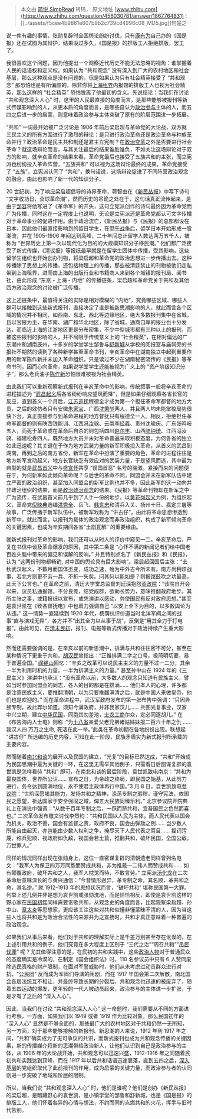 > 本文由 [简悦 SimpRead](http://ksria.com/simpread/) 转码， 原文地址 [www.zhihu.com](https://www.zhihu.com/question/456030781/answer/1867764831) ![[../assets/f5cee4b9861e607b9b2c739cd4996c08_MD5.jpg]]何楚之

说一件有趣的事情，张勋复辟时全国舆论纷纷讨伐，只有[康有为](https://www.zhihu.com/search?q=%E5%BA%B7%E6%9C%89%E4%B8%BA&search_source=Entity&hybrid_search_source=Entity&hybrid_search_extra=%7B%22sourceType%22%3A%22answer%22%2C%22sourceId%22%3A1867764831%7D)自己办的《国是报》还在试图为其辩护，结果没过多久，《国是报》的排版工人拒绝排版，罢工了。

我很喜欢这个问题，因为他提出一个观察近代历史不能无法忽略的视角：谁掌握着人民的话语权和定义权。如果认为 “共和观念” 没有深入到广大的农村地区和社会基层，那么这种观点是没有问题的，但是如果认为只有社会精英接受了 “共和观念” 那恐怕也是有所偏颇的，除非你将[上海租界](https://www.zhihu.com/search?q=%E4%B8%8A%E6%B5%B7%E7%A7%9F%E7%95%8C&search_source=Entity&hybrid_search_source=Entity&hybrid_search_extra=%7B%22sourceType%22%3A%22answer%22%2C%22sourceId%22%3A1867764831%7D)内报馆的排版工人也视为社会精英，那么这样的 “社会精英” 恐怕脱离了他最初的含义。先说结论：当我们在讨论 “共和观念深入人心” 时，这里的人民最直接的角度而言，是那些能够被报刊等新式传媒影响到的人，从更本质的角度而言，是哪些自认为[政治参与](https://www.zhihu.com/search?q=%E6%94%BF%E6%B2%BB%E5%8F%82%E4%B8%8E&search_source=Entity&hybrid_search_source=Entity&hybrid_search_extra=%7B%22sourceType%22%3A%22answer%22%2C%22sourceId%22%3A1867764831%7D)主体的人，而五四之后进一步的启蒙，则意味着政治参与主体突破了原有的阶层范围进一步拓展。

“共和” 一词最开始被广泛讨论是 1906 年前后梁启超与革命党的大论战，双方就三民主义的所有方面进行了激烈的辩论：是只进行政治革命还是政治革命与种族革命并行？政治革命是民主共和制还是君主立宪制？在[政治变革](https://www.zhihu.com/search?q=%E6%94%BF%E6%B2%BB%E5%8F%98%E9%9D%A9&search_source=Entity&hybrid_search_source=Entity&hybrid_search_extra=%7B%22sourceType%22%3A%22answer%22%2C%22sourceId%22%3A1867764831%7D)之外是否要进行社会革命？就这场辩论而言，与其关注最后的结果谁胜谁负，不如关注这场辩论对于双方的影响，就辛亥革命的结果来看，革命党最后也接受了五族共和的主张，而立宪派也纷纷投入革命阵营，“五族共和” 可以视为这场辩论最终的成果，革命党接受了 “五族”，立宪派认同了 “共和”，换句话说，这场辩论促进了不同阵营政治观念的融合，由此也影响了新一代的知识分子。

20 世纪初，为了响应梁启超倡导的诗界革命，蒋智由在《[新民丛报](https://www.zhihu.com/search?q=%E6%96%B0%E6%B0%91%E4%B8%9B%E6%8A%A5&search_source=Entity&hybrid_search_source=Entity&hybrid_search_extra=%7B%22sourceType%22%3A%22answer%22%2C%22sourceId%22%3A1867764831%7D)》中写下诗句 “文字收功日，全球革命潮”，然而历史的吊诡之处在于，这句话真正流传起来，是由于[邹容](https://www.zhihu.com/search?q=%E9%82%B9%E5%AE%B9&search_source=Entity&hybrid_search_source=Entity&hybrid_search_extra=%7B%22sourceType%22%3A%22answer%22%2C%22sourceId%22%3A1867764831%7D)将他写进了《革命军》的开头，这句立宪派创作的诗句最终因为革命党而广为传播，同时这在一定程度上也说明，无论是立宪派还是革命党都认可文字传播对于革命事业的促进作用。由于政治流亡，《新民丛报》与《民报》的总部都设在日本，因此他们最直接影响到的留日学生，在[甲午战争](https://www.zhihu.com/search?q=%E7%94%B2%E5%8D%88%E6%88%98%E4%BA%89&search_source=Entity&hybrid_search_source=Entity&hybrid_search_extra=%7B%22sourceType%22%3A%22answer%22%2C%22sourceId%22%3A1867764831%7D)后，留学日本开始形成一股潮流，并在 1905-1906 年间达到高峰，二十年间总计留学人数达两万五千人，被称为 “世界历史上第一次以现代化为目的的大规模知识分子移民潮。” 他们都广泛接受了新式传媒，《清议报》等报纸最早就是在留学生团体中传播，受其影响，这些留学生组织也开始创办刊物，将梁启超和革命党的政治思想进一步传播出去。这种传播除了思想上的传播，还包括物理上的传播，那些被清廷禁止的刊物被他们走私带到上海租界，进而由上海的出版行业和书籍商人来到各个城镇的报刊局、阅书社，由此形成 “东京 - 上海 - 内地” 的传播链条，梁启超和革命党关于共和及其他西方政治观念的讨论被广泛传播。

这上述链条中，最值得关注的实际是相对模糊的 “内地”，究竟哪些区域、哪些人群可以接触到这些新式报刊，直接决定了谁是被[新思潮](https://www.zhihu.com/search?q=%E6%96%B0%E6%80%9D%E6%BD%AE&search_source=Entity&hybrid_search_source=Entity&hybrid_search_extra=%7B%22sourceType%22%3A%22answer%22%2C%22sourceId%22%3A1867764831%7D)影响的人，就此而言各个区域的情况并不相同，如西南、东北、西北等边缘地区，绝大多数报刊集中在省城，且以官报为主，在华南、湖广和华北地区，除了省城，通商口岸的报业也十分发达，而临近上海的江浙地区更是分布密集，不少中型城市都有三种以上的报刊，而被这些报刊的影响的人，并不局限于传统意义上的 “社会精英”，在相对偏远的广东潮州和湖南辰州，十多岁的学堂学生邹鲁与[舒新城](https://www.zhihu.com/search?q=%E8%88%92%E6%96%B0%E5%9F%8E&search_source=Entity&hybrid_search_source=Entity&hybrid_search_extra=%7B%22sourceType%22%3A%22answer%22%2C%22sourceId%22%3A1867764831%7D)从学校的阅报室与庙祠旁的书报社不期然的读到了各种新学甚至革命书刊，辛亥革命中在湖南独立中起到重要作用的新军陈作新并未加入革命组织，只是读过不少在湖南秘密流传的《民报》等革命书刊，因而心向革命，如果说学堂学生还能被视为广义上的 “资产阶级知识分子”，那么老兵油子[陈作新](https://www.zhihu.com/search?q=%E9%99%88%E4%BD%9C%E6%96%B0&search_source=Entity&hybrid_search_source=Entity&hybrid_search_extra=%7B%22sourceType%22%3A%22answer%22%2C%22sourceId%22%3A1867764831%7D)恐怕很难被视为社会精英。

由此我们可以重新观察新式报刊在辛亥革命中的影响，传统叙事一般将辛亥革命的进程描述为 “[武昌起义](https://www.zhihu.com/search?q=%E6%AD%A6%E6%98%8C%E8%B5%B7%E4%B9%89&search_source=Entity&hybrid_search_source=Entity&hybrid_search_extra=%7B%22sourceType%22%3A%22answer%22%2C%22sourceId%22%3A1867764831%7D)后各省纷纷响应望风而降”，但是如果仔细观察各省长官的反应，直到首义一个月后，[江苏巡抚](https://www.zhihu.com/search?q=%E6%B1%9F%E8%8B%8F%E5%B7%A1%E6%8A%9A&search_source=Entity&hybrid_search_source=Entity&hybrid_search_extra=%7B%22sourceType%22%3A%22answer%22%2C%22sourceId%22%3A1867764831%7D)程德全才成为第一个担任革命军都督的地方大员，之后的效仿者只有安徽[朱家宝](https://www.zhihu.com/search?q=%E6%9C%B1%E5%AE%B6%E5%AE%9D&search_source=Entity&hybrid_search_source=Entity&hybrid_search_extra=%7B%22sourceType%22%3A%22answer%22%2C%22sourceId%22%3A1867764831%7D)、广西[沈秉堃](https://www.zhihu.com/search?q=%E6%B2%88%E7%A7%89%E5%A0%83&search_source=Entity&hybrid_search_source=Entity&hybrid_search_extra=%7B%22sourceType%22%3A%22answer%22%2C%22sourceId%22%3A1867764831%7D)两人，并且两人均未能掌控局势很快下台，真正直接参与到革命进程的地方督抚只有程德全一人。相反，拒绝担任革命军都督的则有陕西钱能训、江西[冯汝骙](https://www.zhihu.com/search?q=%E5%86%AF%E6%B1%9D%E9%AA%99&search_source=Entity&hybrid_search_source=Entity&hybrid_search_extra=%7B%22sourceType%22%3A%22answer%22%2C%22sourceId%22%3A1867764831%7D)、云南[李经羲](https://www.zhihu.com/search?q=%E6%9D%8E%E7%BB%8F%E7%BE%B2&search_source=Entity&hybrid_search_source=Entity&hybrid_search_extra=%7B%22sourceType%22%3A%22answer%22%2C%22sourceId%22%3A1867764831%7D)、贵州沈瑜庆、广东张鸣岐五人，而死于革命或在革命后自杀的则包括四川[赵尔丰](https://www.zhihu.com/search?q=%E8%B5%B5%E5%B0%94%E4%B8%B0&search_source=Entity&hybrid_search_source=Entity&hybrid_search_extra=%7B%22sourceType%22%3A%22answer%22%2C%22sourceId%22%3A1867764831%7D)、山西[陆钟琦](https://www.zhihu.com/search?q=%E9%99%86%E9%92%9F%E7%90%A6&search_source=Entity&hybrid_search_source=Entity&hybrid_search_extra=%7B%22sourceType%22%3A%22answer%22%2C%22sourceId%22%3A1867764831%7D)、江西冯汝骙、福建松寿四人。既然地方大员并未对革命普遍采取积极态度，为何各省的独立如此迅速呢？其关键在于作为地方武装力量的新军积极投入革命，从首义的武昌到湖南，再到之后的南方省份，新军在革命中扮演了重要的角色，革命的进程往往是地方新军发动起义，地方长官缺乏有效应对的武装力量，于是望风而逃，其中最为典型的就是[武昌首义](https://www.zhihu.com/search?q=%E6%AD%A6%E6%98%8C%E9%A6%96%E4%B9%89&search_source=Entity&hybrid_search_source=Entity&hybrid_search_extra=%7B%22sourceType%22%3A%22answer%22%2C%22sourceId%22%3A1867764831%7D)中与[盛宣怀](https://www.zhihu.com/search?q=%E7%9B%9B%E5%AE%A3%E6%80%80&search_source=Entity&hybrid_search_source=Entity&hybrid_search_extra=%7B%22sourceType%22%3A%22answer%22%2C%22sourceId%22%3A1867764831%7D)共享 “误国首恶” 名号的瑞澂。紧接而来的问题便在于，为何新军如此倾向革命呢？与后世的革命不同，同盟会并未在新军队伍中建立严密的政治组织，甚至加入同盟会的新军比例也并不多，因此新军的这一动向并非政治组织的结果，而是[政治政治观念](https://www.zhihu.com/search?q=%E6%94%BF%E6%B2%BB%E6%94%BF%E6%B2%BB%E8%A7%82%E5%BF%B5&search_source=Entity&hybrid_search_source=Entity&hybrid_search_extra=%7B%22sourceType%22%3A%22answer%22%2C%22sourceId%22%3A1867764831%7D)的结果。《民报》等革命刊物却在新军之中广为流传，在武昌首义前几乎到了人手一份的地步，以[黄花岗起义](https://www.zhihu.com/search?q=%E9%BB%84%E8%8A%B1%E5%B2%97%E8%B5%B7%E4%B9%89&search_source=Entity&hybrid_search_source=Entity&hybrid_search_extra=%7B%22sourceType%22%3A%22answer%22%2C%22sourceId%22%3A1867764831%7D)为例，为组织起义，革命党[倪映典](https://www.zhihu.com/search?q=%E5%80%AA%E6%98%A0%E5%85%B8&search_source=Entity&hybrid_search_source=Entity&hybrid_search_extra=%7B%22sourceType%22%3A%22answer%22%2C%22sourceId%22%3A1867764831%7D)选编[洪秀全](https://www.zhihu.com/search?q=%E6%B4%AA%E7%A7%80%E5%85%A8&search_source=Entity&hybrid_search_source=Entity&hybrid_search_extra=%7B%22sourceType%22%3A%22answer%22%2C%22sourceId%22%3A1867764831%7D)、岳飞、[韩世忠](https://www.zhihu.com/search?q=%E9%9F%A9%E4%B8%96%E5%BF%A0&search_source=Entity&hybrid_search_source=Entity&hybrid_search_extra=%7B%22sourceType%22%3A%22answer%22%2C%22sourceId%22%3A1867764831%7D)和清兵入关、扬州十日、嘉定三屠等故事，广泛传播于新军队伍中，被新军戏称为 “讲古仔”，由此将革命思想渗透到新军中，就此而言，以报刊为载体的政治观念而非政治组织，构成了新军倾向革命的关键因素，也成为辛亥期间各省“土崩瓦解” 的重要缘由。

就新式报刊对革命的影响，我们还可以从时人的评价中窥见一二。辛亥革命后，严复在书信中谈及革命爆发的原因，其中第二条是 “心怀不满的新闻记者们给中国老百姓头脑中带来的偏见和误解的反响。” 并且特别点名了《新民丛报》和《民报》，认为 “这两份刊物都畅销, 对中国的舆论具有巨大影响”。梁启超回国后主张：“去秋武汉起义，不数月而国体丕变，成功之速，殆为中外古今所未有。南方尚稍烦战事，若北方则更不劳一兵、不折一矢矣。问其何以能如是？则报馆鼓吹之功最高，此天下公言也。” 在革命之前，清廷大学堂总监督刘廷琛抱怨[资政院](https://www.zhihu.com/search?q=%E8%B5%84%E6%94%BF%E9%99%A2&search_source=Entity&hybrid_search_source=Entity&hybrid_search_extra=%7B%22sourceType%22%3A%22answer%22%2C%22sourceId%22%3A1867764831%7D)：“该院自开会以来，议员私通报馆，不分良莠，结党成群，欲助长势力，意味推翻政府地步。其所主张之事，或籍报纸以宣布，或凭演讲以感动，务使国民有反对政府思想。”甚至是袁世凯在《致各督抚电》中也着力强调自己 “以安上全下为目的，以多数舆论为从违。” 这一情势一直延续到 1920 年代，杨荫杭评价道当时北洋军阀之间的战事“直与演戏无异”，各方并不“出其全力以从事于战”，反倒是“用其全力于打电报”。由此可见，在[清末民初](https://www.zhihu.com/search?q=%E6%B8%85%E6%9C%AB%E6%B0%91%E5%88%9D&search_source=Entity&hybrid_search_source=Entity&hybrid_search_extra=%7B%22sourceType%22%3A%22answer%22%2C%22sourceId%22%3A1867764831%7D)，报刊、电报等新式传播对于政治持续产生重大影响。

然而还需要强调的是，在辛亥以前的新思潮中，排满与共和往往密不可分，甚至在某种情况下更重于共和，[胡汉民](https://www.zhihu.com/search?q=%E8%83%A1%E6%B1%89%E6%B0%91&search_source=Entity&hybrid_search_source=Entity&hybrid_search_extra=%7B%22sourceType%22%3A%22answer%22%2C%22sourceId%22%3A1867764831%7D)曾指出：“正惟排满二字之口号，极简明切要，易于普遍全国。” [阎锡山](https://www.zhihu.com/search?q=%E9%98%8E%E9%94%A1%E5%B1%B1&search_source=Entity&hybrid_search_source=Entity&hybrid_search_extra=%7B%22sourceType%22%3A%22answer%22%2C%22sourceId%22%3A1867764831%7D)回忆：“辛亥之改革可以说民主主义的力量不过一二分，其余一半为利用时机的力量，一半为排满主义的力量。” 甚至孙中山在 1924 年的《三民主义》演讲中也承认：“没有革命以前，大多数人的观念只知道有民族主义，譬如当时参加同盟会的同志，各人的目的都是在排满…… 他们本人的心理，许多都是注意民族主义，要推翻清朝，以为只要推翻满清之后，就是中国人来做皇帝，他们也是欢迎的。” 而在革命进程中，武汉军政府发布的第一张布告中强调：“只因异族专制，故此弃尔如遗。须知今满政府，并非我家汉儿…… 共图光复事业，汉家中兴立期，建立[中华民国](https://www.zhihu.com/search?q=%E4%B8%AD%E5%8D%8E%E6%B0%91%E5%9B%BD&search_source=Entity&hybrid_search_source=Entity&hybrid_search_extra=%7B%22sourceType%22%3A%22answer%22%2C%22sourceId%22%3A1867764831%7D)，同胞其勿差池，[士农工商](https://www.zhihu.com/search?q=%E5%A3%AB%E5%86%9C%E5%B7%A5%E5%95%86&search_source=Entity&hybrid_search_source=Entity&hybrid_search_extra=%7B%22sourceType%22%3A%22answer%22%2C%22sourceId%22%3A1867764831%7D)尔众，定必同逐胡儿。” 在《布告海内人士电》则称 :“为[十八省](https://www.zhihu.com/search?q=%E5%8D%81%E5%85%AB%E7%9C%81&search_source=Entity&hybrid_search_source=Entity&hybrid_search_extra=%7B%22sourceType%22%3A%22answer%22%2C%22sourceId%22%3A1867764831%7D)亲爱父老兄弟诸姑姊妹报二百六十年之仇 …… 我汉人四 万万之生命, 死活在此一举。”此类在革命初期在各地纷纷出现。联想起 “讲古仔” 所选编的历史内容，可知在此一阶段，民族矛盾实为新式报刊所承载的主要内容。

然而随着[南北和谈](https://www.zhihu.com/search?q=%E5%8D%97%E5%8C%97%E5%92%8C%E8%B0%88&search_source=Entity&hybrid_search_source=Entity&hybrid_search_extra=%7B%22sourceType%22%3A%22answer%22%2C%22sourceId%22%3A1867764831%7D)的展开以及民国的建立，“光复”的目标已然达成，“共和”开始成为民国思潮中最为关键的一环，在这里无需举其他例子，只需看日后图谋复辟的袁世凯是怎样看待 “共和” 即可，在南北和谈的最后阶段，袁世凯致电南京：“共和为最良国体，世界所公认…… 宣布之日，为帝政之终局，即民国之始基，从此努力进行，务令达到圆满地位，永不使君主政体再行中国。”3 月 8 日，袁世凯致电[参议院](https://www.zhihu.com/search?q=%E5%8F%82%E8%AE%AE%E9%99%A2&search_source=Entity&hybrid_search_source=Entity&hybrid_search_extra=%7B%22sourceType%22%3A%22answer%22%2C%22sourceId%22%3A1867764831%7D)：“世凯深愿竭其能力，发扬共和之精神，涤荡专制之瑕秽，谨守宪法，依国民之愿望，祈达国家于安全强固之域，俾五大民族同臻乐利。” 北京参议院开院典礼上在演说中强调：“从数千百年专制之后，一跃而跻共和，宜吾国民之色然而喜也。” 二次革命发布檄文讨伐李烈钧：“共和民国以人民为主体，而人民代表以国会为机关，政治不善，国会有监督之责，政府不良，国会由弹劾之例…… 岂少数人所能自由起灭，亦岂能由少数人权利之争，掩尽天下人民代表之耳目…… 捏词污蔑，称兵犯顺，视政府如仇敌，视国会若土苴，推翻共和，破坏民国，全国公敌，万世罪人。”

同样的情况同样出现在张勋身上，这位一直密谋复辟的清朝遗老同样曾列名电文：“我军人为保卫四万万同胞而赞成共和，非为推戴一二伟人而赞成共和…… 如有颠覆政府，破坏共和之人，我军人枕戈而待，不敢言劳。” 立宪派[汤化龙](https://www.zhihu.com/search?q=%E6%B1%A4%E5%8C%96%E9%BE%99&search_source=Entity&hybrid_search_source=Entity&hybrid_search_extra=%7B%22sourceType%22%3A%22answer%22%2C%22sourceId%22%3A1867764831%7D)在二次革命后意味深长的与黄兴通信：“今昔情形迥异，革专制之命，其名顺，革共和之命，其名逆。” 就 1912-1913 年的思想状况而言，“破坏共和” 堪称民国第一大罪。列举上述几例并非是想为袁世凯或张勋洗地，而是恰恰相反，即使是袁世凯这样的野心家在[民国初年](https://www.zhihu.com/search?q=%E6%B0%91%E5%9B%BD%E5%88%9D%E5%B9%B4&search_source=Entity&hybrid_search_source=Entity&hybrid_search_extra=%7B%22sourceType%22%3A%22answer%22%2C%22sourceId%22%3A1867764831%7D)同样需要讴歌共和，从观念史的角度而言，比起观察梁启超、孙中山、[章太炎](https://www.zhihu.com/search?q=%E7%AB%A0%E5%A4%AA%E7%82%8E&search_source=Entity&hybrid_search_source=Entity&hybrid_search_extra=%7B%22sourceType%22%3A%22answer%22%2C%22sourceId%22%3A1867764831%7D)等思想家，更应该关注这些对共和似懂非懂蒙昧不清的人，因为当这些人也将共和是为政治合法性的来源并为之宣扬时，共和才真正意味着一种普遍的政治观念。

如果我们从事后来看，他们对于共和的理解实际上是千差万别甚至存在讹误的，在上述引用共和的例子，他们究竟在多大程度上区别于 “三代之治”“周召共和”“[吊民伐罪](https://www.zhihu.com/search?q=%E5%90%8A%E6%B0%91%E4%BC%90%E7%BD%AA&search_source=Entity&hybrid_search_source=Entity&hybrid_search_extra=%7B%22sourceType%22%3A%22answer%22%2C%22sourceId%22%3A1867764831%7D)” 呢？尤其值得注意的是，在民初的共和实践中，这些[政治人物](https://www.zhihu.com/search?q=%E6%94%BF%E6%B2%BB%E4%BA%BA%E7%89%A9&search_source=Entity&hybrid_search_source=Entity&hybrid_search_extra=%7B%22sourceType%22%3A%22answer%22%2C%22sourceId%22%3A1867764831%7D)对于普通民众的态度确实是冷漠的，在制定《国会组织法》时，110 名参议员中只有 6 人赞同废除选民资格的财产限制，在面对军警威胁时，他们从未考虑过动员群众进行对抗，“公民团” 反而成为军阀们导演的闹剧，而在 1917 年国会第二次解散，南北国会各居法统互不相让，并最终导致长期的分裂后，共和观念也迅速的被废弃了，随着五四运动的爆发，更年轻的一代人被动员起来，政治参与的主体进一步扩张，于是才有了之后的 “深入人心”。

因此，当我们在讨论 “共和观念深入人心” 这一命题时，我们需要从不同的方面进行考察，一方面，如果我们以 1949 或者 1919 作为比较对象，那么民国初年的 “深入人心” 显然是不够全面的，那些最广大的农村地区对于共和仍然一无所知，另一方面，对于那些能够接触的新报刊、新思潮的人来说，1912 年到 1917 年之间，“共和”确实成为了无可争议的共识，而新式报刊也成为共和观念传播的关键因素，新的传播媒介将新的思潮带给政治新人，让他们认识到自己是政治参与的主体，从 1906 年的大论战开始，共和观念可以迅速兴盛，1912-1916 年之间随着民初共和实践达到顶峰，而在 1917 年以后共和话语迅速衰落，直到五四之后，[深入基层](https://www.zhihu.com/search?q=%E6%B7%B1%E5%85%A5%E5%9F%BA%E5%B1%82&search_source=Entity&hybrid_search_source=Entity&hybrid_search_extra=%7B%22sourceType%22%3A%22answer%22%2C%22sourceId%22%3A1867764831%7D)的党组织取代了此前报刊的作用，成为启蒙的关键力量，而政治参与者的认同则进一步突破了地域和阶层的限制。

所以，当我们说 “共和观念深入人心” 时，他们是谁呢？他们是创办《新民丛报》的梁启超，是暗藏野心的袁世凯，是小镇学堂的邹鲁和舒新城，也是《国是报》的排版工人，他们怀着各异的心情与想法，不约而同的点燃共和的火花，挥手与旧时代告别。